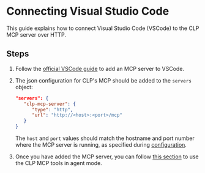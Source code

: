 # Connecting Visual Studio Code

This guide explains how to connect Visual Studio Code (VSCode) to the CLP MCP server over HTTP.

## Steps

1. Follow the [official VSCode guide](https://code.visualstudio.com/docs/copilot/customization/mcp-servers) to add an MCP server to VSCode.
2. The json configuration for CLP's MCP should be added to the `servers` object:

    ```json
    "servers": {
       "clp-mcp-server": {
          "type": "http",
          "url": "http://<host>:<port>/mcp"
       }
    }
    ```

    The `host` and `port` values should match the hostname and port number where the MCP server is running, as specified during [configuration](../guides-mcp-server/index.md#starting-mcp-server).

3. Once you have added the MCP server, you can follow [this section](https://code.visualstudio.com/docs/copilot/customization/mcp-servers#_use-mcp-tools-in-agent-mode) to use the CLP MCP tools in agent mode.
